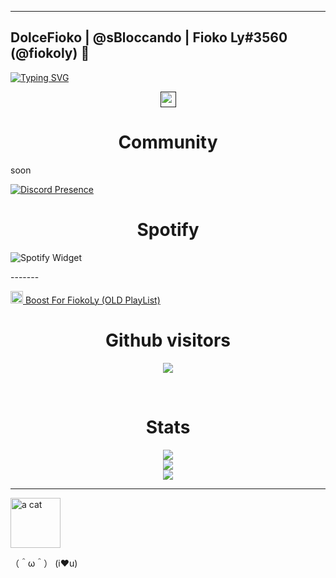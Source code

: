 <hr>

## DolceFioko | @sBloccando | Fioko Ly#3560 (@fiokoly) 👋


<a align=center href="web.telegram.org/@sBloccando">[![Typing SVG](https://readme-typing-svg.herokuapp.com?font=Josefin+Sans&pause=1000&width=435&lines=Discord%3A+Fioko%233560;Telegram%3A+%40sBloccando;Twitter%3A+%40controllavo;What+u+want%3F;Need+help%3F+Write+me+on+socials;I%E2%99%A5u)](https://git.io/typing-svg)</a>

<div align=center>
<a href=""><img src="https://alessandrobasi.altervista.org/archivio/habbotext/text/generate.php?str=fioko&font=14" height=25></a>
<!-- <a href=""><img src="https://alessandrobasi.altervista.org/archivio/habbotext/text/generate.php?str=fyour_test_here&font=14" height=25></a>-->
</div>
  
<h1 align=center><b>Community</b></h1>

<p> soon </p>

[![Discord Presence](https://lanyard.cnrad.dev/api/865975319034331137)](https://discord.com/users/865975319034331137)

<h1 align=center><b>Spotify</b></h1>

![Spotify Widget](https://spotiwidget.vercel.app/widget?uid=31iiibxdbeyk64nbx2qoczchh3tu&theme=default&invert_artist_title=false&cover=true&progress_bar=true&progress_color=%23B3B3B3&sound_waves=true&sound_waves_color=%231ED760&background=true&background_color=%23121212)
<p>-------</p>
<a href="https://adfoc.us/8003411">
 <img src="https://png2.cleanpng.com/sh/314aa9ee24c5c7dd14d09b5909bed983/L0KzQYm3WMA0N6pokZH0aYP2gLBuTfNtcaEyeeR9LXPyfcH8lPVzNZpoh9D8LYfygr3rTgdqbJYyj9drLYPzgrr7hb1qdqVqReV5b4Tsdsq0ifNwdl5ritduLXBpPcT2gBlidF5yfdZyYT3kfcG0jP9od6Qygds2Zj24coe7gsc1PZZqUapqMT60QYG6U8E0OmI6S6U8Mke0R4SCV8c0NqFzf3==/kisspng-clip-art-computer-icons-world-wide-web-sprite-inte-spotify-icon-free-of-social-media-amp-logos-ii-f-5b64b745ee98a1.1103313215333271739773.png" alt="Image of the Logo of The company of Spotify" width="20"> Boost For FiokoLy (OLD PlayList)
</a>

<h1 align=center><b>Github visitors</b></h1>
<p align=center><img src="https://profile-counter.glitch.me/DolceJ0Lly/count.svg"></p><br>
<!--<img src="https://komarev.com/ghpvc/?username=Username"><br>-->
  
<div align=center>
<h1 align=center><b>Stats</b></h1>
<img src="https://github-readme-stats.vercel.app/api/top-langs/?username=DolceJ0Lly&theme=blue-green"><br>
<img src="https://github-readme-stats.vercel.app/api?username=DolceJ0Lly&show_icons=true&title_color=ffffff&icon_color=bb2acf&text_color=daf7dc&bg_color=151515"><br>
<img src="http://github-readme-streak-stats.herokuapp.com?user=DolceJ0Lly&theme=dark&date_format=j%20M%5B%20Y%5D&currStreakNum=EEFCFF&background=000000&stroke=0105DD&border=FFFFFF&ring=0A0DDD&fire=FFFFFF&sideNums=A781DD&currStreakLabel=50D2DD&sideLabels=5983DD&dates=FFFFFF"><br>
</div>

<hr>

<img src="https://camo.githubusercontent.com/be37cdc8f930300096c506ad4574eaae977c48fbb2705cfcb92f4eeab8282c7a/68747470733a2f2f6d656469612e67697068792e636f6d2f6d656469612f56674344417a634b767352364f4d307557672f67697068792e676966" alt="a cat" width="80"></img>


（＾ω＾） (i❤u)
